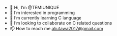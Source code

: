 - 👋 Hi, I’m @TEMIUNIQUE
- 👀 I’m interested in programming
- 🌱 I’m currently learning C language
- 💞️ I’m looking to collaborate on C related questions
- 📫 How to reach me aliutawa2017@gmail.com

<!---
TEMIUNIQUE/TEMIUNIQUE is a ✨ special ✨ repository because its `README.md` (this file) appears on your GitHub profile.
You can click the Preview link to take a look at your changes.
--->
